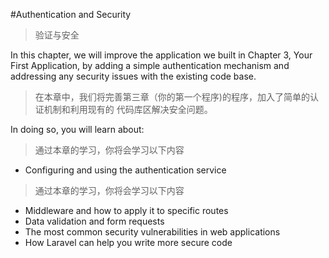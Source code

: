 #Authentication and Security
>验证与安全

In this chapter, we will improve the application we built in Chapter 3, Your First
Application, by adding a simple authentication mechanism and addressing any
security issues with the existing code base. 
>在本章中，我们将完善第三章（你的第一个程序)的程序，加入了简单的认证机制和利用现有的
代码库区解决安全问题。


In doing so, you will learn about:
>通过本章的学习，你将会学习以下内容
* Configuring and using the authentication service
>通过本章的学习，你将会学习以下内容
* Middleware and how to apply it to specific routes
* Data validation and form requests
* The most common security vulnerabilities in web applications
* How Laravel can help you write more secure code
